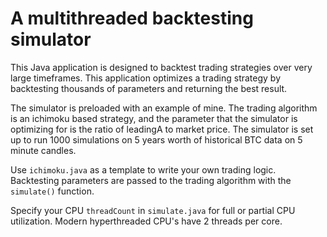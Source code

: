 # A multithreaded backtesting simulator 

This Java application is designed to backtest trading strategies over very large timeframes. This application optimizes a trading strategy by backtesting thousands of parameters and returning the best result.

The simulator is preloaded with an example of mine. The trading algorithm is an ichimoku based strategy, and the parameter that the simulator is optimizing for is the ratio of leadingA to market price. The simulator is set up to run 1000 simulations on 5 years worth of historical BTC data on 5 minute candles. 

Use `ichimoku.java` as a template to write your own trading logic. Backtesting parameters are passed to the trading algorithm with the `simulate()` function. 

Specify your CPU `threadCount` in `simulate.java` for full or partial CPU utilization. Modern hyperthreaded CPU's have 2 threads per core. 